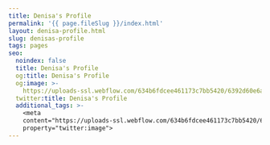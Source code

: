 ```yaml
---
title: Denisa's Profile
permalink: '{{ page.fileSlug }}/index.html'
layout: denisa-profile.html
slug: denisas-profile
tags: pages
seo:
  noindex: false
  title: Denisa's Profile
  og:title: Denisa's Profile
  og:image: >-
    https://uploads-ssl.webflow.com/634b6fdcee461173c7bb5420/6392d60e6a0f547f9e137bd3_Add%20a%20heading%20(1).jpg
  twitter:title: Denisa's Profile
  additional_tags: >-
    <meta
    content="https://uploads-ssl.webflow.com/634b6fdcee461173c7bb5420/6392d60e6a0f547f9e137bd3_Add%20a%20heading%20(1).jpg"
    property="twitter:image">
---
```



